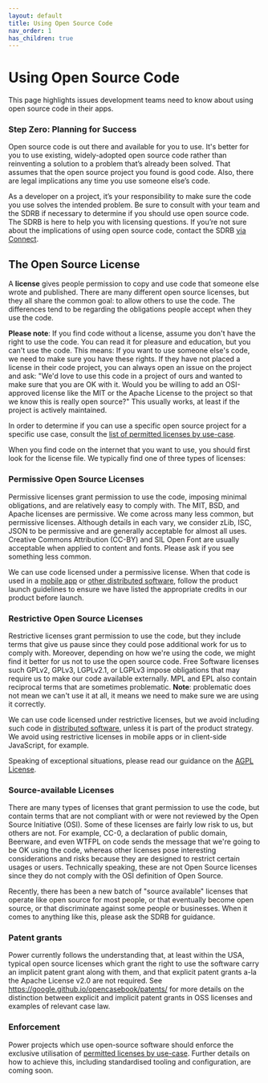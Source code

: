 ```yaml
---
layout: default
title: Using Open Source Code
nav_order: 1
has_children: true
---
```


# Using Open Source Code

This page highlights issues development teams need to know about using open source code in their apps.

### Step Zero: Planning for Success

Open source code is out there and available for you to use. It's better for you to use existing, widely-adopted open source code rather than reinventing a solution to a problem that’s already been solved. That assumes that the open source project you found is good code. Also, there are legal implications any time you use someone else’s code.

As a developer on a project, it’s your responsibility to make sure the code you use solves the intended problem. Be sure to consult with your team and the SDRB if necessary to determine if you should use open source code. The SDRB is here to help you with licensing questions. If you’re not sure about the implications of using open source code, contact the SDRB [via Connect](https://nitro.powerhrg.com/connect#rooms/4082).

## The Open Source License

A **license** gives people permission to copy and use code that someone else wrote and published. There are many different open source licenses, but they all share the common goal: to allow others to use the code. The differences tend to be regarding the obligations people accept when they use the code.

**Please note**: If you find code without a license, assume you don't have the right to use the code. You can read it for pleasure and education, but you can't use the code. This means: If you want to use someone else's code, we need to make sure you have these rights. If they have not placed a license in their code project, you can always open an issue on the project and ask: "We'd love to use this code in a project of ours and wanted to make sure that you are OK with it. Would you be willing to add an OSI-approved license like the MIT or the Apache License to the project so that we know this is really open source?" This usually works, at least if the project is actively maintained.

In order to determine if you can use a specific open source project for a specific use case, consult the [list of permitted licenses by use-case](../using/permitted-licenses.md).

When you find code on the internet that you want to use, you should first look for the license file. We typically find one of three types of licenses:

### Permissive Open Source Licenses

Permissive licenses grant permission to use the code, imposing minimal obligations, and are relatively easy to comply with. The MIT, BSD, and Apache licenses are permissive. We come across many less common, but permissive licenses. Although details in each vary, we consider zLib, ISC, JSON to be permissive and are generally acceptable for almost all uses. Creative Commons Attribution (CC-BY) and SIL Open Font are usually acceptable when applied to content and fonts. Please ask if you see something less common.

We can use code licensed under a permissive license. When that code is used in a [mobile app](../using/mobile.md) or [other distributed software](../using/distributed.md), follow the product launch guidelines to ensure we have listed the appropriate credits in our product before launch.

### Restrictive Open Source Licenses

Restrictive licenses grant permission to use the code, but they include terms that give us pause since they could pose additional work for us to comply with. Moreover, depending on how we're using the code, we might find it better for us not to use the open source code. Free Software licenses such GPLv2, GPLv3, LGPLv2.1, or LGPLv3 impose obligations that may require us to make our code available externally. MPL and EPL also contain reciprocal terms that are sometimes problematic. **Note**: problematic does not mean we can't use it at all, it means we need to make sure we are using it correctly.

We can use code licensed under restrictive licenses, but we avoid including such code in [distributed software](../using/distributed.md), unless it is part of the product strategy. We avoid using restrictive licenses in mobile apps or in client-side JavaScript, for example.

Speaking of exceptional situations, please read our guidance on the [AGPL License](../using/agpl.md).

### Source-available Licenses

There are many types of licenses that grant permission to use the code, but contain terms that are not compliant with or were not reviewed by the Open Source Initiative (OSI). Some of these licenses are fairly low risk to us, but others are not. For example, CC-0, a declaration of public domain, Beerware, and even WTFPL on code sends the message that we're going to be OK using the code, whereas other licenses pose interesting considerations and risks because they are designed to restrict certain usages or users. Technically speaking, these are not Open Source licenses since they do not comply with the OSI definition of Open Source.

Recently, there has been a new batch of "source available" licenses that operate like open source for most people, or that eventually become open source, or that discriminate against some people or businesses. When it comes to anything like this, please ask the SDRB for guidance.

### Patent grants

Power currently follows the understanding that, at least within the USA, typical open source licenses which grant the right to use the software carry an implicit patent grant along with them, and that explicit patent grants a-la the Apache License v2.0 are not required. See https://google.github.io/opencasebook/patents/ for more details on the distinction between explicit and implicit patent grants in OSS licenses and examples of relevant case law.

### Enforcement

Power projects which use open-source software should enforce the exclusive utilisation of [permitted licenses by use-case](../using/permitted-licenses.md). Further details on how to achieve this, including standardised tooling and configuration, are coming soon.

